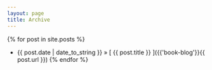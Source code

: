 ```yaml
---
layout: page
title: Archive
---
```



{% for post in site.posts %}
  * {{ post.date | date_to_string }} &raquo; [ {{ post.title }} ]({{'book-blog'}}{{ post.url }})
{% endfor %}
